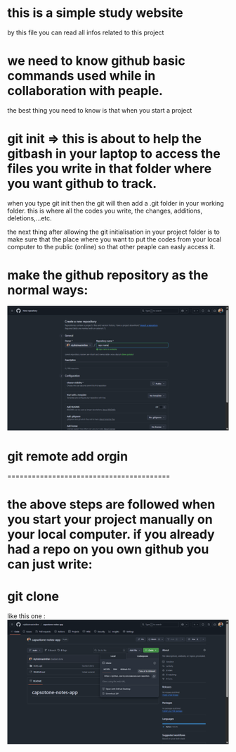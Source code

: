 # this is a simple study website
by this file you can read all infos related to this project
# we need to know github basic commands used while in collaboration with peaple.

the best thing you need to know is that when you start a project 

# git init => this is about to help the gitbash in your laptop to access the files you write in that folder where you want github to track.
when you type git init then the git will then add a .git folder in your working folder. this is where all the codes you write, the changes, additions, deletions,...etc.

the next thing after allowing the git initialisation in your project folder is to make sure that the place where you want to put the codes from your local computer to the public (online) so that other peaple can easly access it. 

# make the github repository as the normal ways: 
![like in this image](image.png)

# git remote add orgin <repo-name>
 ========================================

 # the above steps are followed when you start your project manually on your local computer. if you already had a repo on you own github you can just write: 

# git clone <the-link>
like this one : ![in this image:](image-1.png)

